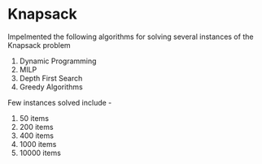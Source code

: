 # Knapsack

Impelmented the following algorithms for solving several instances of the Knapsack problem

1. Dynamic Programming
2. MILP
3. Depth First Search
4. Greedy Algorithms

Few instances solved include - 

1. 50 items
2. 200 items
3. 400 items
4. 1000 items
5. 10000 items
